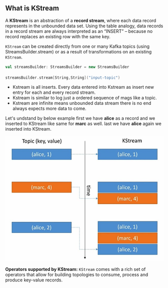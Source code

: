 ## What is KStream
A **KStream** is an abstraction of a **record stream**, where each data record represents in the unbounded data set. Using the table analogy, data records in a record stream are always interpreted as an “INSERT” – because no record replaces an existing row with the same key.

`KStream` can be created directly from one or many Kafka topics (using StreamsBuilder.stream) or as a result of transformations on an existing `KStream`.

```scala
val streamsBuilder: StreamsBuilder = new StreamsBuilder

streamsBuilder.stream[String,String]("input-topic")
```

 - Kstream is all inserts. Every data entered into Kstream as insert new
   entry for each and every record stream.
 - Kstream is similar to log just a ordered sequence of mags like a
   topic.
 - Kstream are infinite means unbounded data stream there is no end always expects more data to come.
 
 
 Let's undstand by below example first we have **alice** as a record and we inserted to KStream like same for **marc** as well. last we have **alice** again we inserted into KStream.
 
   ![kstream](https://github.com/gurditsingh/blog/blob/gh-pages/_screenshots/kstream.jpg?raw=true)
   
**Operators supported by KStream:**
`KStream` comes with a rich set of operators that allow for building topologies to consume, process and produce key-value records.
<!--stackedit_data:
eyJoaXN0b3J5IjpbLTE2ODk5MDg5NTIsNDgyNzYzMjAsMTE4MT
MxNjQxLC0xOTI3MjU3ODcwLDE2MTExMDQxMDUsLTExNDMxNzYw
NjYsMTc1MjMzMDk1NSwtMTM0ODQ4NDg0OSwtMTkyMjAxMDkxNC
w0OTA4NjA2NTYsNzYxOTM4MTcyLC02MjY0NjAwMDQsMTMwMTMy
MjQ0MiwtMTY5Mjc2NzcwLC04NTI4NjE3NDcsMTMyMjYyMTMzMC
wxMzYwNDM0MjUsMTAxNTgxMzUzNCwtMjA4ODc0NjYxMiwyMDU2
NzA2MTA1XX0=
-->